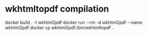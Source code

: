 wkhtmltopdf compilation
=======================

docker build . -t wkhtml2pdf
docker run --rm -d wkhtml2pdf --name wkhtml2pdf
docker cp wkhtml2pdf:/bin/wkhtmltopdf .

